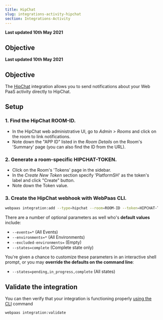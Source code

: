 ```yaml
---
title: HipChat
slug: integrations-activity-hipchat
section: Integrations-Activity
---
```


**Last updated 10th May 2021**



## Objective  

**Last updated 10th May 2021**


## Objective  

The [HipChat](https://hipchat.com) integration allows you to send notifications about your Web PaaS activity directly to HipChat.

## Setup

### 1. Find the HipChat ROOM-ID.

* In the HipChat web administrative UI, go to _Admin > Rooms_ and click on the room to link notifications.
* Note down the "APP ID" listed in the _Room Details_ on the Room's 'Summary' page (you can also find the ID from the URL).

### 2. Generate a room-specific HIPCHAT-TOKEN.

* Click on the Room's 'Tokens' page in the sidebar.
* In the _Create New Token_ section specify 'PlatformSH' as the token's label and click "Create" button.
* Note down the Token value.

### 3. Create the HipChat webhook with WebPaas CLI.

```bash
webpaas integration:add --type=hipchat --room=ROOM-ID --token=HIPCHAT-TOKEN
```

There are a number of optional parameters as well who's **default values** include:

* `--events=*`  (All Events)
* `--environments=*`  (All Environments)
* `--excluded-environments=` (Empty)
* `--states=complete`  (Complete state only)

You're given a chance to customize these parameters in an interactive shell prompt, or you may **override the defaults on the command line**:

* `--states=pending,in_progress,complete` (All states)

## Validate the integration

You can then verify that your integration is functioning properly [using the CLI](../../integrations-overview#validating-integrations) command

```bash
webpaas integration:validate
```
